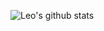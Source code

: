 
![Leo's github stats](https://github-readme-stats.vercel.app/api?username=mahdi-sheibak&show_icons=true&theme=dracula&hide=stars,issues)
